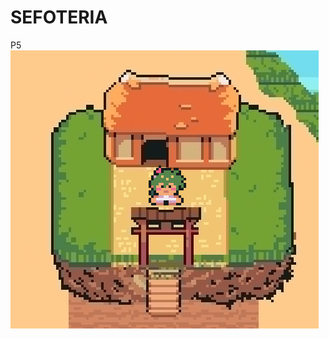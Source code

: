 # SEFOTERIA
P5
![sefoteria](https://github.com/NurRifai99/Sefoteria/blob/master/Screenshot%202024-10-10%20141628.png)
